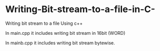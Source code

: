 # Writing-Bit-stream-to-a-file-in-C-
Writing bit stream to a file Using c++


In main.cpp it includes writing bit stream in 16bit (WORD) 

In mainb.cpp it includes writing bit stream bytewise.

